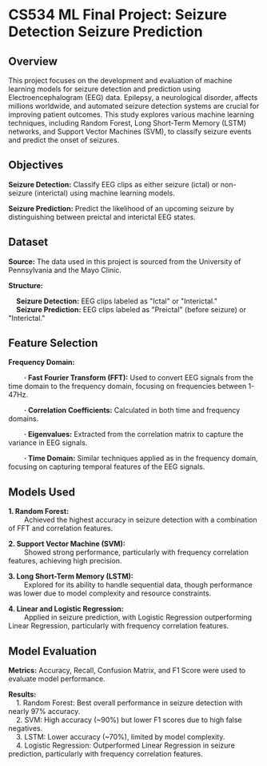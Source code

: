 # CS534 ML Final Project: Seizure Detection Seizure Prediction
## Overview

This project focuses on the development and evaluation of machine learning models for seizure detection and prediction using Electroencephalogram (EEG) data. Epilepsy, a neurological disorder, affects millions worldwide, and automated seizure detection systems are crucial for improving patient outcomes. This study explores various machine learning techniques, including Random Forest, Long Short-Term Memory (LSTM) networks, and Support Vector Machines (SVM), to classify seizure events and predict the onset of seizures.

## Objectives

**Seizure Detection:** Classify EEG clips as either seizure (ictal) or non-seizure (interictal) using machine learning models.

**Seizure Prediction:** Predict the likelihood of an upcoming seizure by distinguishing between preictal and interictal EEG states.

## Dataset

**Source:** The data used in this project is sourced from the University of Pennsylvania and the Mayo Clinic.

**Structure:**

&nbsp;&nbsp;&nbsp;&nbsp;**Seizure Detection:** EEG clips labeled as "Ictal" or "Interictal."   
&nbsp;&nbsp;&nbsp;&nbsp;**Seizure Prediction:** EEG clips labeled as "Preictal" (before seizure) or "Interictal."   

## Feature Selection

**Frequency Domain:**

&nbsp;&nbsp;&nbsp;&nbsp;&nbsp;&nbsp;&nbsp;&nbsp;**· Fast Fourier Transform (FFT):** Used to convert EEG signals from the time domain to the frequency domain, focusing on frequencies between 1-47Hz.

&nbsp;&nbsp;&nbsp;&nbsp;&nbsp;&nbsp;&nbsp;&nbsp;**· Correlation Coefficients:** Calculated in both time and frequency domains.

&nbsp;&nbsp;&nbsp;&nbsp;&nbsp;&nbsp;&nbsp;&nbsp;**· Eigenvalues:** Extracted from the correlation matrix to capture the variance in EEG signals.

&nbsp;&nbsp;&nbsp;&nbsp;&nbsp;&nbsp;&nbsp;&nbsp;**· Time Domain:** Similar techniques applied as in the frequency domain, focusing on capturing temporal features of the EEG signals.

## Models Used

**1. Random Forest:**    
&nbsp;&nbsp;&nbsp;&nbsp;&nbsp;&nbsp;&nbsp;&nbsp;Achieved the highest accuracy in seizure detection with a combination of FFT and correlation features.

**2. Support Vector Machine (SVM):**   
&nbsp;&nbsp;&nbsp;&nbsp;&nbsp;&nbsp;&nbsp;&nbsp;Showed strong performance, particularly with frequency correlation features, achieving high precision.

**3. Long Short-Term Memory (LSTM):**  
&nbsp;&nbsp;&nbsp;&nbsp;&nbsp;&nbsp;&nbsp;&nbsp;Explored for its ability to handle sequential data, though performance was lower due to model complexity and resource constraints.

**4. Linear and Logistic Regression:**  
&nbsp;&nbsp;&nbsp;&nbsp;&nbsp;&nbsp;&nbsp;&nbsp;Applied in seizure prediction, with Logistic Regression outperforming Linear Regression, particularly with frequency correlation features.

## Model Evaluation

**Metrics:** Accuracy, Recall, Confusion Matrix, and F1 Score were used to evaluate model performance.

**Results:**  
&nbsp;&nbsp;&nbsp;&nbsp;1. Random Forest: Best overall performance in seizure detection with nearly 97% accuracy.  
&nbsp;&nbsp;&nbsp;&nbsp;2. SVM: High accuracy (~90%) but lower F1 scores due to high false negatives.  
&nbsp;&nbsp;&nbsp;&nbsp;3. LSTM: Lower accuracy (~70%), limited by model complexity.  
&nbsp;&nbsp;&nbsp;&nbsp;4. Logistic Regression: Outperformed Linear Regression in seizure prediction, particularly with frequency correlation features.

